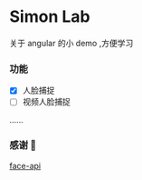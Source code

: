 # Simon Lab

关于 angular 的小 demo ,方便学习

### 功能

- [x] 人脸捕捉
- [ ] 视频人脸捕捉

......

### 感谢 🙏

[face-api](https://github.com/justadudewhohacks/face-api.js#getting-started-loading-models)

